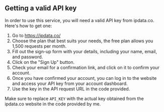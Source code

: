 ## Getting a valid API key

In order to use this service, you will need a valid API key from ipdata.co. Here's how to get one:

1. Go to https://ipdata.co/
2. Choose the plan that best suits your needs, the free plan allows you 1,500 requests per month.
3. Fill out the sign-up form with your details, including your name, email, and password.
4. Click on the "Sign Up" button.
5. Check your email for a confirmation link, and click on it to confirm your account.
6. Once you have confirmed your account, you can log in to the website and access your API key from your account dashboard.
7. Use the key in the API request URL in the code provided.

Make sure to replace `API_KEY` with the actual key obtained from the ipdata.co website in the code provided by me.